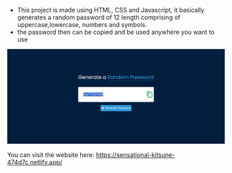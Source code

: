 - This project is made using HTML, CSS and Javascript, it basically generates a random password of 12 length comprising of uppercase,lowercase, numbers and symbols.
- the password then can be copied and be used anywhere you want to use

![Local Image](preview.png)

You can visit the website here: https://sensational-kitsune-474d7c.netlify.app/
